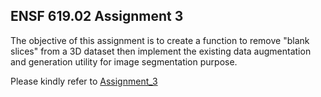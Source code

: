 ## ENSF 619.02 Assignment 3

The objective of this assignment is to create a function to remove "blank slices" from a 3D dataset then implement the existing data augmentation and generation utility for image segmentation purpose. 

Please kindly refer to [Assignment_3](https://github.com/shirin1996/ENSF619.2_Assignments/blob/main/Assignment%203/Assignment_3.ipynb)
